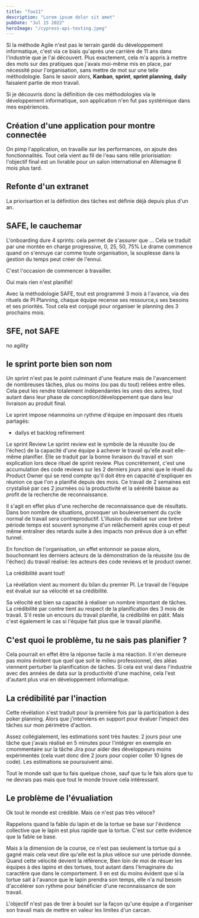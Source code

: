 ```yaml
---
title: "foo11"
description: "Lorem ipsum dolor sit amet"
pubDate: "Jul 15 2022"
heroImage: "/cypress-api-testing.jpeg"
---
```


Si la méthode Agile n'est pas le terrain gardé du développement informatique, c'est via ce biais qu'après une carrière de 11 ans dans l'industrie que je l'ai découvert.
Plus exactement, cela m'a appris à mettre des mots sur des pratiques que j'avais moi-même mis en place, par nécessité pour l'organisation, sans mettre de mot sur une telle méthodologie.
Sans le savoir alors, **Kanban**, **sprint**, **sprint planning**, **daily** faisaient partie de mon travail.

Si je découvris donc la définition de ces méthodologies via le développement informatique, son application n'en fut pas systémique dans mes expériences.

## Création d'une application pour montre connectée

On pimp l'application, on travaille sur les performances, on ajoute des fonctionnalités.
Tout cela vient au fil de l'eau sans rélle priorisiation: l'objectif final est un livrable pour un salon international en Allemagne 6 mois plus tard.

## Refonte d'un extranet

La priorisartion et la définition des tâches est définie déjà depuis plus d'un an.


## SAFE, le cauchemar

L'onboarding dure 4 sprints: cela permet de s'assurer que ...
Cela se traduit par une montée en charge progressive, 0, 25, 50, 75%
Le drame commence quand on s'ennuye car comme toute organisation, la souplesse dans la gestion du temps peut créer de l'ennui.

C'est l'occasion de commencer à travailler.

Oui mais rien n'est planifié!

Avec la méthodologie SAFE, tout est programmé 3 mois à l'avance, via des rituels de PI Planning, chaque équipe recense ses ressource,s ses besoins et ses priorités.
Tout cela est conjugé pour organiser le planning des 3 prochains mois.


## SFE, not SAFE

no agility

## le sprint porte bien son nom

Un sprint n'est pas le point culminant d'une feature mais de l'avancement de nombreuses tâches, plus ou moins (ou pas du tout) reliées entre elles.
Cela peut les rendre totalement indépendantes les unes des autres, tout autant dans leur phase de conception/développement que dans leur livraison au produit final.

Le sprint impose néanmoins un rythme d'équipe en imposant des rituels partagés:
- dailys et backlog refinement

Le sprint Review
Le sprint review est le symbole de la réussite (ou de l'échec) de la capacité d'une équipe à achever le travail qu'elle avait elle-même planifier.
Elle se traduit par la bonne livraison du travail et son explication lors dece rituel de sprint review.
Plus concrètement, c'est une accumulation des code reviews sur les 2 derniers jours ainsi que le réveil du Product Owner qui se rend compte qu'il doit être en capacité d'expliquer en réunion ce que l'on a planifié depuis des mois.
Ce travail de 2 semaines est crystalisé par ces 2 journées où la productivité et la sérénité baisse au profit de la recherche de reconnaissance.

Il s'agit en effet plus d'une recherche de reconnaissance que de résultats. Dans bon nombre de situations, provoquer un bouleversement du cycle normal de travail sera contreproductif.
L'illusion du réalisé sur une brève période temps est souvent synonyme d'un relâchement après coup et peut même entraîner des retards suite à des impacts non prévus due à un effet tunnel.

En fonction de l'organisation, un effet entonnoir se passe alors, bouchonnant les derniers acteurs de la démonstration de la réussite (ou de l'échec) du travail réalisé: les acteurs des code reviews et le product owner.



La crédibilité avant tout!

La révélation vient au moment du bilan du premier PI.
Le travail de l'équipe est évalué sur sa vélocité et sa crédibilité.

Sa vélocité est bien sa capacité à réaliser un nombre important de tâches.
La crédibilité par contre tient au respect de la planification des 3 mois de travail.
S'il reste un encours du travail planifié, la crédibilité en pâtit.
Mais c'est également le cas si l'équipe fait plus que le travail planifié.

## C'est quoi le problème, tu ne sais pas planifier ?

Cela pourrait en effet être la réponse facile à ma réaction.
Il n'en demeure pas moins évident que quel que soit le milieu professionnel, des aléas viennent perturber la planification de tâches.
Si cela est vrai dans l'industrie avec des années de data sur la productivité d'une machine, cela l'est d'autant plus vrai en développement informatique.

## La crédibilité par l'inaction

Cette révélation s'est traduit pour la première fois par la participation à des poker planning.
Alors que j'interviens en support pour évaluer l'impact des tâches sur mon périmètre d'action.

Assez collégialement, les estimations sont très hautes: 2 jours pour une tâche que j'avais réalisé en 5 minutes pour l'intégrer en exemple en cmommentaire sur la tâche Jira pour aider des développeurs moins expérimentés (cela vuet donc dire 2 jours pour copier coller 10 lignes de code).
Les estimations se poursuivent ainsi.

Tout le monde sait que tu fais quelque chose, sauf que tu le fais alors que tu ne devrais pas mais que tout le monde trouve cela intéressant.

## Le problème de l'évualiation

Ok tout le monde est crédible. Mais ce n'est pas très véloce?

Rappelons quand la fable du lapin et de la tortue se base sur l'évidence collective que le lapin est plus rapide que la tortue.
C'est sur cette évidence que la fable se base.

Mais à la dimension de la course, ce n'est pas seulement la tortue qui a gagné mais cela veut dire qu'elle est la plus véloce sur une période donnée.
Quand cette vélocité devient la référence, 
Bien loin de moi de résuer les équipes à des lapins et des tortues, tout autant dans l'kmaginaire du caractère que dans le comportement.
Il en est du moins évident que si la tortue sait à l'avance que le lapin prendra son temps, elle n'a nul besoin d'accélérer son rythme pour bénéficier d'une reconnaissance de son travail.

L'objectif n'est pas de tirer à boulet sur la façon qu'une équipe a d'organiser son travail mais de mettre en valeur les limites d'un carcan.


